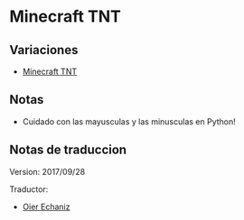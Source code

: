 # Minecraft TNT

## Variaciones

- [Minecraft TNT](minecraft-tnt.md)

## Notas

- Cuidado con las mayusculas y las minusculas en Python!


## Notas de traduccion

Version: 2017/09/28

Traductor:
 - [Oier Echaniz](https://github.com/oiertwo)
